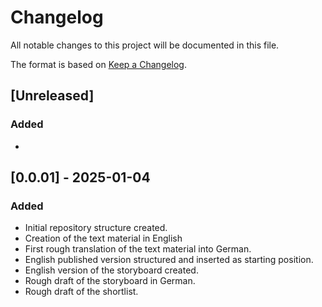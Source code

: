 # Changelog

All notable changes to this project will be documented in this file.

The format is based on [Keep a Changelog](https://keepachangelog.com/en/1.1.0/).

## [Unreleased]

### Added

- 


## [0.0.01] - 2025-01-04

### Added

- Initial repository structure created.
- Creation of the text material in English
- First rough translation of the text material into German.
- English published version structured and inserted as starting position.
- English version of the storyboard created.
- Rough draft of the storyboard in German.
- Rough draft of the shortlist.